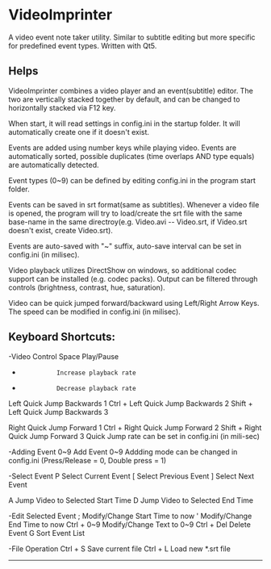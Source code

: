 VideoImprinter
==============

A video event note taker utility. Similar to subtitle editing but more specific for predefined event types. Written with Qt5.

Helps
-----
VideoImprinter combines a video player and an event(subtitle) editor. The two are vertically stacked together by default, and can be changed to horizontally stacked via F12 key.

When start, it will read settings in config.ini in the startup folder. It will automatically create one if it doesn't exist.

Events are added using number keys while playing video. Events are automatically sorted, possible duplicates (time overlaps AND type equals) are automatically detected.

Event types (0~9) can be defined by editing config.ini in the program start folder.

Events can be saved in srt format(same as subtitles). Whenever a video file is opened, the program will try to load/create the srt file with the same base-name in the same directroy(e.g. Video.avi -- Video.srt, if Video.srt doesn't exist, create Video.srt).

Events are auto-saved with "~" suffix, auto-save interval can be set in config.ini (in milisec).

Video playback utilizes DirectShow on windows, so additional codec support can be installed (e.g. codec packs). Output can be filtered through controls (brightness, contrast, hue, saturation).

Video can be quick jumped forward/backward using Left/Right Arrow Keys. The speed can be modified in config.ini (in milisec).

Keyboard Shortcuts:
-------------------

-Video Control
Space           Play/Pause
+               Increase playback rate
-               Decrease playback rate

Left            Quick Jump Backwards 1
Ctrl + Left     Quick Jump Backwards 2
Shift + Left    Quick Jump Backwards 3

Right           Quick Jump Forward 1
Ctrl + Right    Quick Jump Forward 2
Shift + Right   Quick Jump Forward 3
Quick Jump rate can be set in config.ini (in mili-sec)

-Adding Event
0~9             Add Event 0~9
Addding mode can be changed in config.ini (Press/Release = 0, Double press = 1)

-Select Event
P               Select Current Event
[               Select Previous Event
]               Select Next Event

A               Jump Video to Selected Start Time
D               Jump Video to Selected End Time

-Edit Selected Event
;               Modify/Change Start Time to now
'               Modify/Change End Time to now
Ctrl + 0~9      Modify/Change Text to 0~9
Ctrl + Del      Delete Event
G               Sort Event List

-File Operation
Ctrl + S        Save current file
Ctrl + L        Load new *.srt file

-------------------
